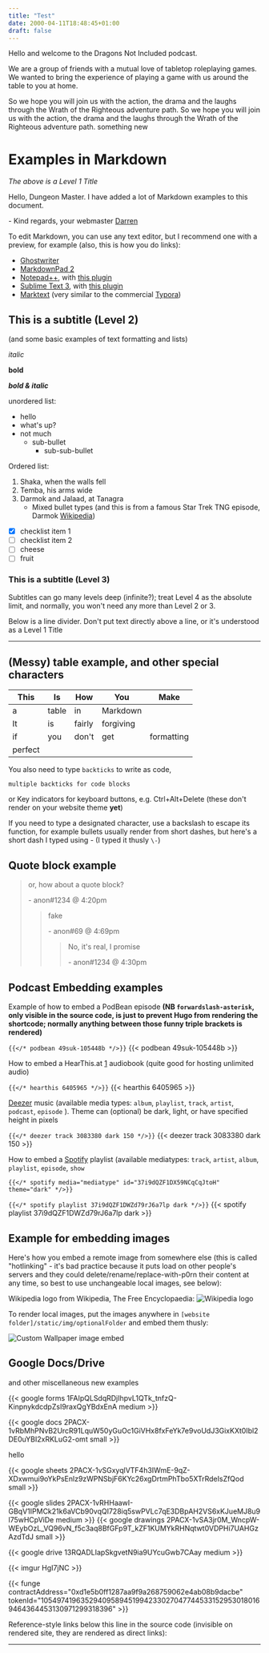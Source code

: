 ```yaml
---
title: "Test"
date: 2000-04-11T18:48:45+01:00
draft: false
---
```


Hello and welcome to the Dragons Not Included podcast.

We are a group of friends with a mutual love of tabletop roleplaying games. We wanted to bring the experience of playing a game with us around the table to you at home.

So we hope you will join us with the action, the drama and the laughs through the Wrath of the Righteous adventure path.
So we hope you will join us with the action, the drama and the laughs through the Wrath of the Righteous adventure path.
something new


# Examples in Markdown
*The above is a Level 1 Title*

Hello, Dungeon Master. I have added a lot of Markdown examples to this document. 

\- Kind regards, your webmaster [Darren](https://robot-one.github.io)

To edit Markdown, you can use any text editor, but I recommend one with a preview, for example (also, this is how you do links):

- [Ghostwriter](https://github.com/wereturtle/ghostwriter/releases)
- [MarkdownPad 2](http://markdownpad.com/)
- [Notepad++](https://notepad-plus-plus.org/), with [this plugin](https://github.com/VinsWorldcom/NppMarkdownPanel/releases)
- [Sublime Text 3](https://www.sublimetext.com/3), with [this plugin](https://github.com/SublimeText-Markdown/MarkdownEditing/releases)
- [Marktext](https://github.com/marktext/marktext/releases) (very similar to the commercial [Typora](https://typora.io/))

## This is a subtitle (Level 2)
(and some basic examples of text formatting and lists)

*italic* 

**bold** 

***bold & italic***

unordered list:
- hello
- what's up?
- not much
  - sub-bullet
	 - sub-sub-bullet

Ordered list:

1. Shaka, when the walls fell
2. Temba, his arms wide
3. Darmok and Jalaad, at Tanagra
	- Mixed bullet types (and this is from a famous Star Trek TNG episode, Darmok [Wikipedia]) 


- [x] checklist item 1
- [ ] checklist item 2
- [ ] cheese
- [ ] fruit

### This is a subtitle (Level 3)
Subtitles can go many levels deep (infinite?); treat Level 4 as the absolute limit, and normally, you won't need any more than Level 2 or 3.

Below is a line divider. Don't put text directly above a line, or it's understood as a Level 1 Title

------------------------------

## (Messy) table example, and other special characters

| This | Is | How | You | Make |
|---|---|---|---|---|
| a | table | in | Markdown |
| It | is | fairly | forgiving
| if | you |don't|get|formatting
| perfect |

You also need to type `backticks` to write as code, 

```
multiple backticks for code blocks
```
or <key>Key indicators</key> for keyboard buttons, e.g. <key>Ctrl</key>+<key>Alt</key>+<key>Delete</key> (these don't render on your website theme **yet**)

If you need to type a designated character, use a backslash to escape its function, for example bullets usually render from short dashes, but here's a short dash I typed using \- (I typed it thusly `\-`)

## Quote block example

> or, how about a quote block?
> 
>\- anon#1234 @ 4:20pm
>> fake
>>
>> \- anon#69 @ 4:69pm
>>> No, it's real, I promise
>>>
>>> \- anon#1234 @ 4:30pm


## Podcast Embedding examples

Example of how to embed a PodBean episode **(NB `forwardslash-asterisk`, only visible in the source code, is just to prevent Hugo from rendering the shortcode; normally anything between those funny triple brackets is rendered)**

`{{</* podbean 49suk-105448b */>}}`
{{< podbean 49suk-105448b >}}

How to embed a HearThis.at [1] audiobook (quite good for hosting unlimited audio)

`{{</* hearthis 6405965 */>}}`
{{< hearthis 6405965 >}}

[Deezer] music (available media types: `album`, `playlist`, `track`, `artist`, `podcast`, `episode` ). Theme can (optional) be dark, light, or have specified height in pixels

`{{</* deezer track 3083380 dark 150 */>}}`
{{< deezer track 3083380 dark 150 >}}

How to embed a [Spotify] playlist (available mediatypes: `track`, `artist`, `album`, `playlist`, `episode`, `show`

`{{</* spotify media="mediatype" id="37i9dQZF1DX59NCqCqJtoH" theme="dark" */>}}`

`{{</* spotify playlist 37i9dQZF1DWZd79rJ6a7lp dark */>}}`
{{< spotify playlist 37i9dQZF1DWZd79rJ6a7lp dark >}}

## Example for embedding images

Here's how you embed a remote image from somewhere else (this is called "hotlinking" - it's bad practice because it puts load on other people's servers and they could delete/rename/replace-with-p0rn their content at any time, so best to use unchangeable local images, see below):

Wikipedia logo from Wikipedia, The Free Encyclopaedia:
![Wikipedia logo](https://en.wikipedia.org/static/images/project-logos/enwiki.png)

To render local images, put the images anywhere in `[website folder]/static/img/optionalFolder` and embed them thusly:

![Custom Wallpaper image embed](/img/customWallpaper.png)

## Google Docs/Drive
and other miscellaneous new examples

{{< google forms 1FAIpQLSdqRDjIhpvL1QTk_tnfzQ-KinpnykdcdpZsI9raxQgYBdxEnA medium >}}

{{< google docs 2PACX-1vRbMhPNvB2UrcR91LquW50yGuOc1GiVHx8fxFeYk7e9voUdJ3GixKXt0Ibl2DE0uYBI2xRKLuG2-omt small >}}

hello

{{< google sheets 2PACX-1vSGxyqlVTF4h3IWmE-9qZ-XDxwmui9oYkPsEnlz9zWPNSbjF6KYc26xgDrtmPhTbo5XTrRdeIsZfQod small >}}

{{< google slides 2PACX-1vRHHaawI-GBqV1IPMCk21k6aVCb90vqQI728iq5swPVLc7qE3DBpAH2VS6xKJueMJ8u9l75wHCpViDe medium >}}
{{< google drawings 2PACX-1vSA3jr0M_WncpW-WEybOzL_VQ96vN_f5c3aq8BfGFp9T_kZF1KUMYkRHNqtwt0VDPHi7UAHGzAzdTdJ small >}}

{{< google drive 13RQADLIapSkgvetN9ia9UYcuGwb7CAay medium >}}


{{< imgur HgI7jNC  >}}

{{< funge contractAddress="0xd1e5b0ff1287aa9f9a268759062e4ab08b9dacbe" tokenId="105497419635294095894519942330270477445331529530180169464364453130971299318396" >}}

Reference-style links below this line in the source code (invisible on rendered site, they are rendered as direct links):

----------

[1]: https://hearthis.at/

[Spotify]: https://open.spotify.com/
[Deezer]: https://www.deezer.com/en/
[Wikipedia]: https://en.wikipedia.org/wiki/Darmok
[Wikipedia]: https://en.wikipedia.org/wiki/Darmok
